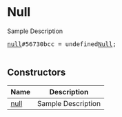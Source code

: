 # Null

Sample Description

<pre>
<a href="../constructor/null">null</a>#56730bcc = undefined<a href="../type/Null.md">Null</a>;

</pre>

## Constructors

| Name | Description |
|------|-------------|
| [null](../constructor/null.md) | Sample Description |


